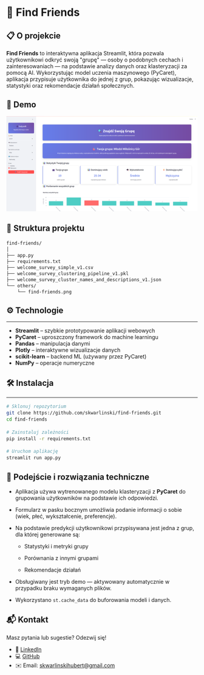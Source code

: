 # 👥 Find Friends

## 📋 O projekcie

**Find Friends** to interaktywna aplikacja Streamlit, która pozwala użytkownikowi odkryć swoją "grupę" — osoby o podobnych cechach i zainteresowaniach — na podstawie analizy danych oraz klasteryzacji za pomocą AI. Wykorzystując model uczenia maszynowego (PyCaret), aplikacja przypisuje użytkownika do jednej z grup, pokazując wizualizacje, statystyki oraz rekomendacje działań społecznych.

## 📱 Demo

![Find Friends Interface](others/find-friends.png)

## 📁 Struktura projektu

```
find-friends/
│
├── app.py
├── requirements.txt
├── welcome_survey_simple_v1.csv
├── welcome_survey_clustering_pipeline_v1.pkl
├── welcome_survey_cluster_names_and_descriptions_v1.json
└── others/
    └── find-friends.png

```
## ⚙️ Technologie
---
- **Streamlit** – szybkie prototypowanie aplikacji webowych
- **PyCaret** – uproszczony framework do machine learningu
- **Pandas** – manipulacja danymi
- **Plotly** – interaktywne wizualizacje danych
- **scikit-learn** – backend ML (używany przez PyCaret)
- **NumPy** – operacje numeryczne


## 🛠️ Instalacja
---

   ```bash
   # Sklonuj repozytorium
   git clone https://github.com/skwarlinski/find-friends.git
   cd find-friends
 
   # Zainstaluj zależności
   pip install -r requirements.txt

   # Uruchom aplikację
   streamlit run app.py
   ```

## 🧠 Podejście i rozwiązania techniczne

- Aplikacja używa wytrenowanego modelu klasteryzacji z **PyCaret** do grupowania użytkowników na podstawie ich odpowiedzi.

- Formularz w pasku bocznym umożliwia podanie informacji o sobie (wiek, płeć, wykształcenie, preferencje).

- Na podstawie predykcji użytkownikowi przypisywana jest jedna z grup, dla której generowane są:

    - Statystyki i metryki grupy

    - Porównania z innymi grupami

    - Rekomendacje działań

- Obsługiwany jest tryb demo — aktywowany automatycznie w przypadku braku wymaganych plików.

- Wykorzystano `st.cache_data` do buforowania modeli i danych.

## 📬 Kontakt

Masz pytania lub sugestie? Odezwij się!

- 💼 [LinkedIn](https://www.linkedin.com/in/hubert-skwarlinski-895437368/)
- 💻 [GitHub](https://github.com/skwarlinski)
- ✉️ Email: [skwarlinskihubert@gmail.com](mailto:skwarlinskihubert@gmail.com)